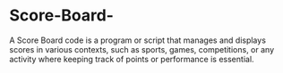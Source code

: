 # Score-Board-
A Score Board code is a program or script that manages and displays scores in various contexts, such as sports, games, competitions, or any activity where keeping track of points or performance is essential. 

